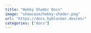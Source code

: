 ```yaml
---
title: "Hekky Shader Docs"
image: "showcase/hekky-shader.png"
url: "https://docs.hyblocker.dev/en/"
categories: ["docs"]
---
```

